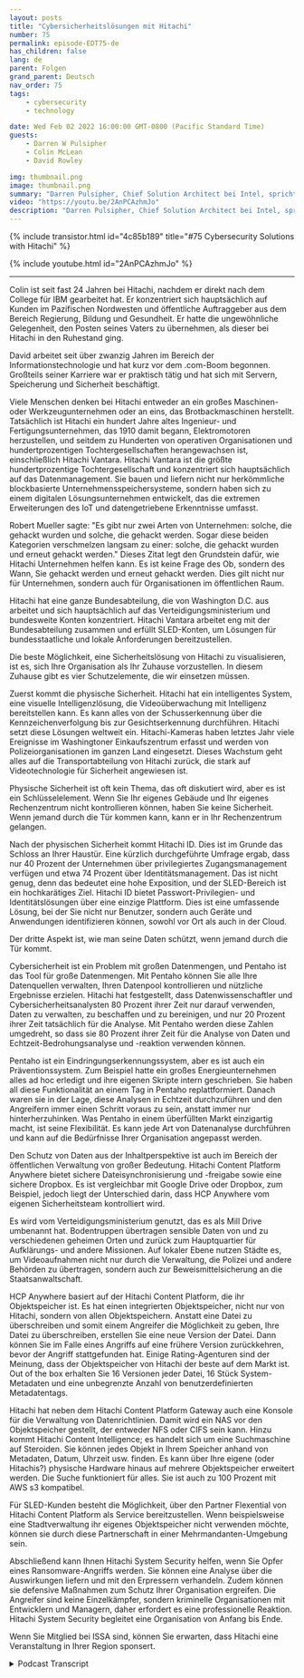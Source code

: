 ```yaml
---
layout: posts
title: "Cybersicherheitslösungen mit Hitachi"
number: 75
permalink: episode-EDT75-de
has_children: false
lang: de
parent: Folgen
grand_parent: Deutsch
nav_order: 75
tags:
    - cybersecurity
    - technology

date: Wed Feb 02 2022 16:00:00 GMT-0800 (Pacific Standard Time)
guests:
    - Darren W Pulsipher
    - Colin McLean
    - David Rowley

img: thumbnail.png
image: thumbnail.png
summary: "Darren Pulsipher, Chief Solution Architect bei Intel, spricht mit Colin McLean von Hitachi, dem Global Team Lead bei Intel, und David Rowley, dem Senior Solutions Consultant, über das umfassende Angebot von Hitachi im Bereich der Cybersicherheit."
video: "https://youtu.be/2AnPCAzhmJo"
description: "Darren Pulsipher, Chief Solution Architect bei Intel, spricht mit Colin McLean von Hitachi, dem Global Team Lead bei Intel, und David Rowley, dem Senior Solutions Consultant, über das umfassende Angebot von Hitachi im Bereich der Cybersicherheit."
---
```


<div>
{% include transistor.html id="4c85b189" title="#75 Cybersecurity Solutions with Hitachi" %}

{% include youtube.html id="2AnPCAzhmJo" %}
</div>

---

Colin ist seit fast 24 Jahren bei Hitachi, nachdem er direkt nach dem College für IBM gearbeitet hat. Er konzentriert sich hauptsächlich auf Kunden im Pazifischen Nordwesten und öffentliche Auftraggeber aus dem Bereich Regierung, Bildung und Gesundheit. Er hatte die ungewöhnliche Gelegenheit, den Posten seines Vaters zu übernehmen, als dieser bei Hitachi in den Ruhestand ging.

David arbeitet seit über zwanzig Jahren im Bereich der Informationstechnologie und hat kurz vor dem .com-Boom begonnen. Großteils seiner Karriere war er praktisch tätig und hat sich mit Servern, Speicherung und Sicherheit beschäftigt.

Viele Menschen denken bei Hitachi entweder an ein großes Maschinen- oder Werkzeugunternehmen oder an eins, das Brotbackmaschinen herstellt. Tatsächlich ist Hitachi ein hundert Jahre altes Ingenieur- und Fertigungsunternehmen, das 1910 damit begann, Elektromotoren herzustellen, und seitdem zu Hunderten von operativen Organisationen und hundertprozentigen Tochtergesellschaften herangewachsen ist, einschließlich Hitachi Vantara. Hitachi Vantara ist die größte hundertprozentige Tochtergesellschaft und konzentriert sich hauptsächlich auf das Datenmanagement. Sie bauen und liefern nicht nur herkömmliche blockbasierte Unternehmensspeichersysteme, sondern haben sich zu einem digitalen Lösungsunternehmen entwickelt, das die extremen Erweiterungen des IoT und datengetriebene Erkenntnisse umfasst.

Robert Mueller sagte: "Es gibt nur zwei Arten von Unternehmen: solche, die gehackt wurden und solche, die gehackt werden. Sogar diese beiden Kategorien verschmelzen langsam zu einer: solche, die gehackt wurden und erneut gehackt werden." Dieses Zitat legt den Grundstein dafür, wie Hitachi Unternehmen helfen kann. Es ist keine Frage des Ob, sondern des Wann, Sie gehackt werden und erneut gehackt werden. Dies gilt nicht nur für Unternehmen, sondern auch für Organisationen im öffentlichen Raum.

Hitachi hat eine ganze Bundesabteilung, die von Washington D.C. aus arbeitet und sich hauptsächlich auf das Verteidigungsministerium und bundesweite Konten konzentriert. Hitachi Vantara arbeitet eng mit der Bundesabteilung zusammen und erfüllt SLED-Konten, um Lösungen für bundesstaatliche und lokale Anforderungen bereitzustellen.

Die beste Möglichkeit, eine Sicherheitslösung von Hitachi zu visualisieren, ist es, sich Ihre Organisation als Ihr Zuhause vorzustellen. In diesem Zuhause gibt es vier Schutzelemente, die wir einsetzen müssen.

Zuerst kommt die physische Sicherheit. Hitachi hat ein intelligentes System, eine visuelle Intelligenzlösung, die Videoüberwachung mit Intelligenz bereitstellen kann. Es kann alles von der Schusserkennung über die Kennzeichenverfolgung bis zur Gesichtserkennung durchführen. Hitachi setzt diese Lösungen weltweit ein. Hitachi-Kameras haben letztes Jahr viele Ereignisse im Washingtoner Einkaufszentrum erfasst und werden von Polizeiorganisationen im ganzen Land eingesetzt. Dieses Wachstum geht alles auf die Transportabteilung von Hitachi zurück, die stark auf Videotechnologie für Sicherheit angewiesen ist.

Physische Sicherheit ist oft kein Thema, das oft diskutiert wird, aber es ist ein Schlüsselelement. Wenn Sie Ihr eigenes Gebäude und Ihr eigenes Rechenzentrum nicht kontrollieren können, haben Sie keine Sicherheit. Wenn jemand durch die Tür kommen kann, kann er in Ihr Rechenzentrum gelangen.

Nach der physischen Sicherheit kommt Hitachi ID. Dies ist im Grunde das Schloss an Ihrer Haustür. Eine kürzlich durchgeführte Umfrage ergab, dass nur 40 Prozent der Unternehmen über privilegiertes Zugangsmanagement verfügen und etwa 74 Prozent über Identitätsmanagement. Das ist nicht genug, denn das bedeutet eine hohe Exposition, und der SLED-Bereich ist ein hochkarätiges Ziel. Hitachi ID bietet Passwort-Privilegien- und Identitätslösungen über eine einzige Plattform. Dies ist eine umfassende Lösung, bei der Sie nicht nur Benutzer, sondern auch Geräte und Anwendungen identifizieren können, sowohl vor Ort als auch in der Cloud.

Der dritte Aspekt ist, wie man seine Daten schützt, wenn jemand durch die Tür kommt.

Cybersicherheit ist ein Problem mit großen Datenmengen, und Pentaho ist das Tool für große Datenmengen. Mit Pentaho können Sie alle Ihre Datenquellen verwalten, Ihren Datenpool kontrollieren und nützliche Ergebnisse erzielen. Hitachi hat festgestellt, dass Datenwissenschaftler und Cybersicherheitsanalysten 80 Prozent ihrer Zeit nur darauf verwenden, Daten zu verwalten, zu beschaffen und zu bereinigen, und nur 20 Prozent ihrer Zeit tatsächlich für die Analyse. Mit Pentaho werden diese Zahlen umgedreht, so dass sie 80 Prozent ihrer Zeit für die Analyse von Daten und Echtzeit-Bedrohungsanalyse und -reaktion verwenden können.

Pentaho ist ein Eindringungserkennungssystem, aber es ist auch ein Präventionssystem. Zum Beispiel hatte ein großes Energieunternehmen alles ad hoc erledigt und ihre eigenen Skripte intern geschrieben. Sie haben all diese Funktionalität an einem Tag in Pentaho replattformiert. Danach waren sie in der Lage, diese Analysen in Echtzeit durchzuführen und den Angreifern immer einen Schritt voraus zu sein, anstatt immer nur hinterherzuhinken. Was Pentaho in einem überfüllten Markt einzigartig macht, ist seine Flexibilität. Es kann jede Art von Datenanalyse durchführen und kann auf die Bedürfnisse Ihrer Organisation angepasst werden.

Den Schutz von Daten aus der Inhaltperspektive ist auch im Bereich der öffentlichen Verwaltung von großer Bedeutung. Hitachi Content Platform Anywhere bietet sichere Dateisynchronisierung und -freigabe sowie eine sichere Dropbox. Es ist vergleichbar mit Google Drive oder Dropbox, zum Beispiel, jedoch liegt der Unterschied darin, dass HCP Anywhere vom eigenen Sicherheitsteam kontrolliert wird.

Es wird vom Verteidigungsministerium genutzt, das es als Mill Drive umbenannt hat. Bodentruppen übertragen sensible Daten von und zu verschiedenen geheimen Orten und zurück zum Hauptquartier für Aufklärungs- und andere Missionen. Auf lokaler Ebene nutzen Städte es, um Videoaufnahmen nicht nur durch die Verwaltung, die Polizei und andere Behörden zu übertragen, sondern auch zur Beweismittelsicherung an die Staatsanwaltschaft.

HCP Anywhere basiert auf der Hitachi Content Platform, die ihr Objektspeicher ist. Es hat einen integrierten Objektspeicher, nicht nur von Hitachi, sondern von allen Objektspeichern. Anstatt eine Datei zu überschreiben und somit einem Angreifer die Möglichkeit zu geben, Ihre Datei zu überschreiben, erstellen Sie eine neue Version der Datei. Dann können Sie im Falle eines Angriffs auf eine frühere Version zurückkehren, bevor der Angriff stattgefunden hat. Einige Rating-Agenturen sind der Meinung, dass der Objektspeicher von Hitachi der beste auf dem Markt ist. Out of the box erhalten Sie 16 Versionen jeder Datei, 16 Stück System-Metadaten und eine unbegrenzte Anzahl von benutzerdefinierten Metadatentags.

Hitachi hat neben dem Hitachi Content Platform Gateway auch eine Konsole für die Verwaltung von Datenrichtlinien. Damit wird ein NAS vor den Objektspeicher gestellt, der entweder NFS oder CIFS sein kann. Hinzu kommt Hitachi Content Intelligence; es handelt sich um eine Suchmaschine auf Steroiden. Sie können jedes Objekt in Ihrem Speicher anhand von Metadaten, Datum, Uhrzeit usw. finden. Es kann über Ihre eigene (oder Hitachis?) physische Hardware hinaus auf mehrere Objektspeicher erweitert werden. Die Suche funktioniert für alles. Sie ist auch zu 100 Prozent mit AWS s3 kompatibel.

Für SLED-Kunden besteht die Möglichkeit, über den Partner Flexential von Hitachi Content Platform als Service bereitzustellen. Wenn beispielsweise eine Stadtverwaltung ihr eigenes Objektspeicher nicht verwenden möchte, können sie durch diese Partnerschaft in einer Mehrmandanten-Umgebung sein.

Abschließend kann Ihnen Hitachi System Security helfen, wenn Sie Opfer eines Ransomware-Angriffs werden. Sie können eine Analyse über die Auswirkungen liefern und mit den Erpressern verhandeln. Zudem können sie defensive Maßnahmen zum Schutz Ihrer Organisation ergreifen. Die Angreifer sind keine Einzelkämpfer, sondern kriminelle Organisationen mit Entwicklern und Managern, daher erfordert es eine professionelle Reaktion. Hitachi System Security begleitet eine Organisation von Anfang bis Ende.

Wenn Sie Mitglied bei ISSA sind, können Sie erwarten, dass Hitachi eine Veranstaltung in Ihrer Region sponsert.



<details>
<summary> Podcast Transcript </summary>

<p></p>

</details>
